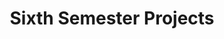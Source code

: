 ---
layout: project_cat
title: Sixth Semester Projects
nav_order: 3
permalink: /6sp/
has_children: true

code: 6sp
type: GENERAL
parent: Home
has_toc: true
search_exclude: true

readmore: "https://docs.google.com/document/d/1uJm99wlTErz7d0MKGJcsyXUi5b_mKZrLWlm7vXtahK4/edit?usp=sharing"

default_thumb_image: /data/categories/6sp/thumbnail.jpg
description: Sixth Semester Project (6SP) is an effort to combine the project components of Software Engineering (CO328), Operating Systems (CO327), and  Data Mining and Machine Learning (CO544) courses.
---